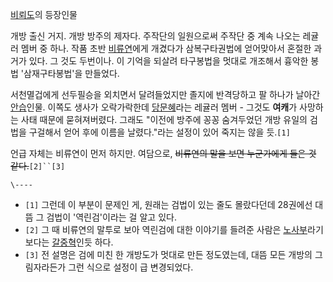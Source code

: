 [비뢰도](%EB%B9%84%EB%A2%B0%EB%8F%84.md)의 등장인물

개방 출신 거지. 개방 방주의 제자다. 주작단의 일원으로써 주작단 중 계속 나오는 레귤러 멤버 중 하나. 작품 초반
[비류연](%EB%B9%84%EB%A5%98%EC%97%B0.md)에게 개겼다가 삼복구타권법에 얻어맞아서 혼절한 과거가 있다. 그 것도
두번이나. 이 기억을 되살려 타구봉법을 멋대로 개조해서 흉악한 봉법 '삼재구타봉법'을 만들었다.

서천멸겁에게 선두필승을 외치면서 달려들었지만 졸지에 반격당하고 팔 하나가 날아간 [안습](%EC%95%88%EC%8A%B5.md)인물.
이쪽도 생사가 오락가락한데 [당문혜](%EB%8B%B9%EB%AC%B8%ED%98%9C.md)라는 레귤러 멤버 - 그것도 **여캐**가
사망하는 사태 때문에 묻혀져버렸다. 그래도 "이전에 방주에 꽁꽁 숨겨두었던 개방 유일의 검법을 구걸해서 얻어 후에 이름을 날렸다."라는
설정이 있어 죽지는 않을 듯.`[1]`

언급 자체는 비류연이 먼저 하지만. 여담으로, <del>비류연의 말을 보면 누군가에게 들은 것 같다.</del>`[2]``[3]`

`\----`

  * `[1]` 그런데 이 부분이 문제인 게, 원래는 검법이 있는 줄도 몰랐다던데 28권에선 대뜸 그 검법이 '역린검'이라는 걸 알고 있다.
  * `[2]` 그 때 비류연의 말투로 보아 역린검에 대한 이야기를 들려준 사람은 [노사부](%EB%85%B8%EC%82%AC%EB%B6%80.md)라기보다는 [갈중혁](%EA%B0%88%EC%A4%91%ED%98%81.md)인듯 하다.
  * `[3]` 전 설명은 검에 미친 한 개방도가 멋대로 만든 정도였는데, 대뜸 모든 개방의 그림자라든가 그런 식으로 설정이 급 변경되었다.

